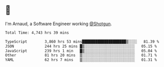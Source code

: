 # 👋

I'm Arnaud, a Software Engineer working [@Shotgun](https://shotgun.live).

<!--START_SECTION:waka-->

```txt
Total Time: 4,743 hrs 39 mins

TypeScript        3,860 hrs 53 mins████████████████████▒░░░░   81.39 %
JSON              244 hrs 25 mins █▒░░░░░░░░░░░░░░░░░░░░░░░   05.15 %
JavaScript        239 hrs 1 min   █▒░░░░░░░░░░░░░░░░░░░░░░░   05.04 %
Other             81 hrs 20 mins  ▒░░░░░░░░░░░░░░░░░░░░░░░░   01.71 %
YAML              62 hrs 7 mins   ▒░░░░░░░░░░░░░░░░░░░░░░░░   01.31 %
```

<!--END_SECTION:waka-->
